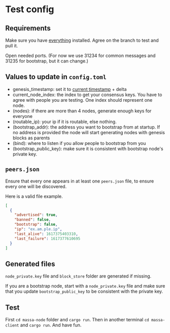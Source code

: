 # Test config

## Requirements
Make sure you have [everything](https://gitlab.com/massalabs/massa/-/blob/main/README.adoc) installed. Agree on the branch to test and pull it.

Open needed ports. (For now we use 31234 for common messages and 31235 for bootstrap, but it can change.)

## Values to update in `config.toml`
* genesis_timestamp: set it to [current timestamp](https://www.epochconverter.com/) + delta
* current_node_index: the index to get your consensus keys. You have to agree with people you are testing. One index should represent one node. 
* (nodes):  if there are more than 4 nodes, generate enough keys for everyone
* (routable_ip): your ip if it is routable, else nothing. 
* (bootstrap_addr): the address you want to bootstrap from at startup. If no address is provided the node will start generating nodes with genesis blocks as parents
* (bind): where to listen if you allow people to bootstrap from you
* (bootstrap_public_key): make sure it is consistent with bootstrap node's private key.

## `peers.json`
Ensure that every one appears in at least one `peers.json` file, to ensure every one will be discovered.

Here is a valid file example.
```json
[
  {
    "advertised": true,
    "banned": false,
    "bootstrap": false,
    "ip": "ex.am.ple.ip",
    "last_alive": 1617375403310,
    "last_failure": 1617377610695
  }
]
```

## Generated files
`node_private.key` file and `block_store` folder are generated if missing. 

If you are a bootstrap node, start with a `node_private.key` file and make sure that you update `bootstrap_public_key` to be consistent with the private key.

## Test
First `cd massa-node` folder and `cargo run`. Then in another terminal `cd massa-client` and `cargo run`. And have fun.